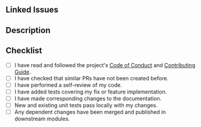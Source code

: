 ## Linked Issues

<!-- Use closing keywords if this PR may resolve an existing issue. -->

## Description

<!-- Provide a concise description of the introduced changes. -->

## Checklist

<!-- Remove items that are not applicable. -->

- [ ] I have read and followed the project's [Code of Conduct][code-of-conduct] and [Contributing Guide][contributing].
- [ ] I have checked that similar PRs have not been created before.
- [ ] I have performed a self-review of my code.
- [ ] I have added tests covering my fix or feature implementation.
- [ ] I have made corresponding changes to the documentation.
- [ ] New and existing unit tests pass locally with my changes.
- [ ] Any dependent changes have been merged and published in downstream modules.

[code-of-conduct]: https://github.com/paduszyk/django-management-commands/blob/main/docs/CODE_OF_CONDUCT.md
[contributing]: https://github.com/paduszyk/django-management-commands/blob/main/docs/CONTRIBUTING.md
